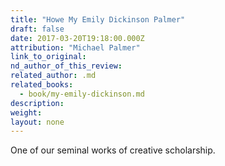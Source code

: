 ```yaml
---
title: "Howe My Emily Dickinson Palmer"
draft: false
date: 2017-03-20T19:18:00.000Z
attribution: "Michael Palmer"
link_to_original:
nd_author_of_this_review:
related_author: .md
related_books:
  - book/my-emily-dickinson.md
description:
weight:
layout: none
---
```

One of our seminal works of creative scholarship.

